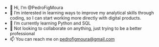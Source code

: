 - 👋 Hi, I’m @PedroFigMoura
- 👀 I’m interested in learning ways to improve my analytical skills through coding, so I can start working more directly with digital products.
- 🌱 I’m currently learning Python and SQL
- 💞️ Not looking to collaborate on anything, just trying to be a better professional
- 📫 You can reach me on pedrofigmoura@gmail.com

<!---
PedroFigMoura/PedroFigMoura is a ✨ special ✨ repository because its `README.md` (this file) appears on your GitHub profile.
You can click the Preview link to take a look at your changes.
--->
